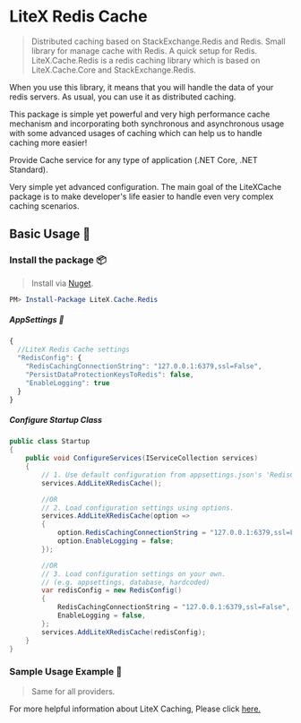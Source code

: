 # LiteX Redis Cache
> Distributed caching based on StackExchange.Redis and Redis. Small library for manage cache with Redis. A quick setup for Redis. LiteX.Cache.Redis is a redis caching library which is based on LiteX.Cache.Core and StackExchange.Redis.

When you use this library, it means that you will handle the data of your redis servers. As usual, you can use it as distributed caching.

This package is simple yet powerful and very high performance cache mechanism and incorporating both synchronous and asynchronous usage with some advanced usages of caching which can help us to handle caching more easier!

Provide Cache service for any type of application (.NET Core, .NET Standard).

Very simple yet advanced configuration. The main goal of the LiteXCache package is to make developer's life easier to handle even very complex caching scenarios.


## Basic Usage :page_facing_up:


### Install the package :package:

> Install via [Nuget](https://www.nuget.org/packages/LiteX.Cache.Redis/).

```Powershell
PM> Install-Package LiteX.Cache.Redis
```

##### AppSettings 🔨
```js
{  
  //LiteX Redis Cache settings
  "RedisConfig": {
    "RedisCachingConnectionString": "127.0.0.1:6379,ssl=False",
    "PersistDataProtectionKeysToRedis": false,
    "EnableLogging": true
  }
}
```

##### Configure Startup Class
```cs
public class Startup
{
    public void ConfigureServices(IServiceCollection services)
    {
        // 1. Use default configuration from appsettings.json's 'RedisConfig'
        services.AddLiteXRedisCache();

        //OR
        // 2. Load configuration settings using options.
        services.AddLiteXRedisCache(option =>
        {
            option.RedisCachingConnectionString = "127.0.0.1:6379,ssl=False";
            option.EnableLogging = false;
        });

        //OR
        // 3. Load configuration settings on your own.
        // (e.g. appsettings, database, hardcoded)
        var redisConfig = new RedisConfig()
        {
            RedisCachingConnectionString = "127.0.0.1:6379,ssl=False",
            EnableLogging = false,
        };
        services.AddLiteXRedisCache(redisConfig);
    }
}
```

### Sample Usage Example :notebook:
> Same for all providers. 

For more helpful information about LiteX Caching, Please click [here.](https://github.com/a-patel/LiteXCache/blob/master/README.md#step-3--use-in-controller-or-business-layer-memo)

